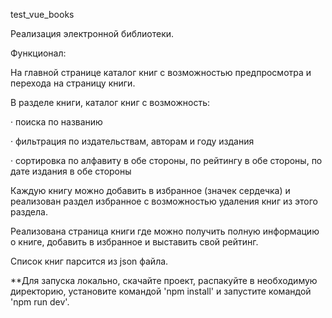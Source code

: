 test_vue_books


Реализация электронной библиотеки.

Функционал:

На главной странице каталог книг с возможностью предпросмотра и перехода на страницу книги.

В разделе книги, каталог книг с возможность:

·         поиска по названию

·         фильтрация по издательствам, авторам и году издания

·         сортировка по алфавиту в обе стороны, по рейтингу в обе стороны, по дате издания в обе стороны
        
Каждую книгу можно добавить в избранное (значек сердечка) и реализован раздел избранное с возможностью удаления книг из этого раздела.       

Реализована страница книги где можно получить полную информацию о книге, добавить в избранное и выставить свой рейтинг.

Список книг парсится из json файла.


**Для запуска локально, скачайте проект, распакуйте в необходимую директорию, установите командой 'npm install' и запустите командой 'npm run dev'.
